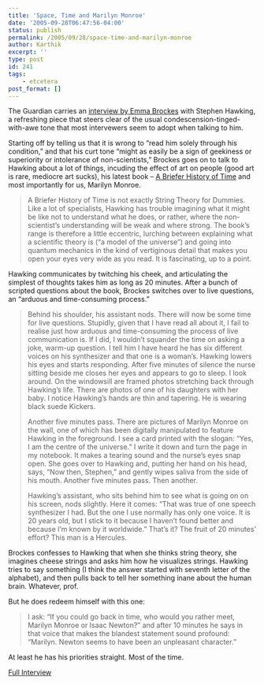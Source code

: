 ```yaml
---
title: 'Space, Time and Marilyn Monroe'
date: '2005-09-28T06:47:56-04:00'
status: publish
permalink: /2005/09/28/space-time-and-marilyn-monroe
author: Karthik
excerpt: ''
type: post
id: 241
tags:
    - etcetera
post_format: []
---
```

The Guardian carries an [interview by Emma Brockes](http://books.guardian.co.uk/departments/scienceandnature/story/0,6000,1579384,00.html) with Stephen Hawking, a refreshing piece that steers clear of the usual condescension-tinged-with-awe tone that most intervewers seem to adopt when talking to him.

Starting off by telling us that it is wrong to “read him solely through his condition,” and that his curt tone “might as easily be a sign of geekiness or superiority or intolerance of non-scientists,” Brockes goes on to talk to Hawking about a lot of things, incuding the effect of art on people (good art is rare, mediocre art sucks), his latest book – [A Briefer History of Time](http://www.amazon.com/exec/obidos/tg/detail/-/0553804367/qid=1127901022/sr=8-1/ref=pd_bbs_1/002-8971246-8408029?v=glance&s=books&n=507846) and most importantly for us, Marilyn Monroe.

> A Briefer History of Time is not exactly String Theory for Dummies. Like a lot of specialists, Hawking has trouble imagining what it might be like not to understand what he does, or rather, where the non-scientist’s understanding will be weak and where strong. The book’s range is therefore a little eccentric, lurching between explaining what a scientific theory is (“a model of the universe”) and going into quantum mechanics in the kind of vertiginous detail that makes you open your eyes very wide as you read. It is fascinating, up to a point.

Hawking communicates by twitching his cheek, and articulating the simplest of thoughts takes him as long as 20 minutes. After a bunch of scripted questions about the book, Brockes switches over to live questions, an “arduous and time-consuming process.”

> Behind his shoulder, his assistant nods. There will now be some time for live questions. Stupidly, given that I have read all about it, I fail to realise just how arduous and time-consuming the process of live communication is. If I did, I wouldn’t squander the time on asking a joke, warm-up question. I tell him I have heard he has six different voices on his synthesizer and that one is a woman’s. Hawking lowers his eyes and starts responding. After five minutes of silence the nurse sitting beside me closes her eyes and appears to go to sleep. I look around. On the windowsill are framed photos stretching back through Hawking’s life. There are photos of one of his daughters with her baby. I notice Hawking’s hands are thin and tapering. He is wearing black suede Kickers.
> 
> Another five minutes pass. There are pictures of Marilyn Monroe on the wall, one of which has been digitally manipulated to feature Hawking in the foreground. I see a card printed with the slogan: “Yes, I am the centre of the universe.” I write it down and turn the page in my notebook. It makes a tearing sound and the nurse’s eyes snap open. She goes over to Hawking and, putting her hand on his head, says, “Now then, Stephen,” and gently wipes saliva from the side of his mouth. Another five minutes pass. Then another.
> 
> Hawking’s assistant, who sits behind him to see what is going on on his screen, nods slightly. Here it comes: “That was true of one speech synthesizer I had. But the one I use normally has only one voice. It is 20 years old, but I stick to it because I haven’t found better and because I’m known by it worldwide.” That’s it? The fruit of 20 minutes’ effort? This man is a Hercules.

Brockes confesses to Hawking that when she thinks string theory, she imagines cheese strings and asks him how he visualizes strings. Hawking tries to say something (I think the answer started with seventh letter of the alphabet), and then pulls back to tell her something inane about the human brain. Whatever, prof.

But he does redeem himself with this one:

> I ask: “If you could go back in time, who would you rather meet, Marilyn Monroe or Isaac Newton?” and after 10 minutes he says in that voice that makes the blandest statement sound profound: “Marilyn. Newton seems to have been an unpleasant character.”

At least he has his priorities straight. Most of the time.

[Full Interview](http://books.guardian.co.uk/departments/scienceandnature/story/0,6000,1579384,00.html)
